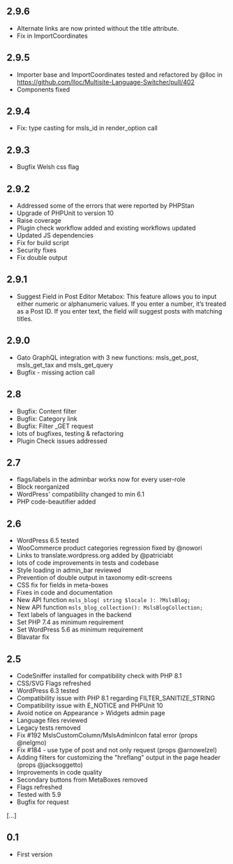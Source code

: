 ## 2.9.6
* Alternate links are now printed without the title attribute.
* Fix in ImportCoordinates

## 2.9.5
* Importer base and ImportCoordinates tested and refactored by @lloc in https://github.com/lloc/Multisite-Language-Switcher/pull/402
* Components fixed

## 2.9.4
* Fix: type casting for msls_id in render_option call

## 2.9.3
* Bugfix Welsh css flag

## 2.9.2
* Addressed some of the errors that were reported by PHPStan
* Upgrade of PHPUnit to version 10
* Raise coverage
* Plugin check workflow added and existing workflows updated
* Updated JS dependencies
* Fix for build script
* Security fixes
* Fix double output

## 2.9.1
* Suggest Field in Post Editor Metabox: This feature allows you to input either numeric or alphanumeric values. If you enter a number, it’s treated as a Post ID. If you enter text, the field will suggest posts with matching titles.

## 2.9.0
* Gato GraphQL integration with 3 new functions: msls_get_post, msls_get_tax and msls_get_query
* Bugfix - missing action call 

## 2.8
* Bugfix: Content filter
* Bugfix: Category link
* Bugfix: Filter _GET request
* lots of bugfixes, testing & refactoring
* Plugin Check issues addressed

## 2.7
* flags/labels in the adminbar works now for every user-role
* Block reorganized
* WordPress' compatibility changed to min 6.1
* PHP code-beautifier added

## 2.6
* WordPress 6.5 tested
* WooCommerce product categories regression fixed by @nowori
* Links to translate.wordpress.org added by @patriciabt
* lots of code improvements in tests and codebase
* Style loading in admin_bar reviewed
* Prevention of double output in taxonomy edit-screens
* CSS fix for fields in meta-boxes
* Fixes in code and documentation
* New API function `msls_blog( string $locale ): ?MslsBlog;`
* New API function `msls_blog_collection(): MslsBlogCollection;`
* Text labels of languages in the backend
* Set PHP 7.4 as minimum requirement
* Set WordPress 5.6 as minimum requirement
* Blavatar fix 

## 2.5
* CodeSniffer installed for compatibility check with PHP 8.1
* CSS/SVG Flags refreshed
* WordPress 6.3 tested
* Compatibility issue with PHP 8.1 regarding FILTER_SANITIZE_STRING
* Compatibility issue with E_NOTICE and PHPUnit 10
* Avoid notice on Appearance > Widgets admin page
* Language files reviewed
* Legacy tests removed
* Fix #192 MslsCustomColumn/MslsAdminIcon fatal error (props @nelgmo)
* Fix #184 - use type of post and not only request (props @arnowelzel)
* Adding filters for customizing the "hreflang" output in the page header (props @jacksoggetto)
* Improvements in code quality
* Secondary buttons from MetaBoxes removed
* Flags refreshed
* Tested with 5.9
* Bugfix for request

[...]

## 0.1
* First version
